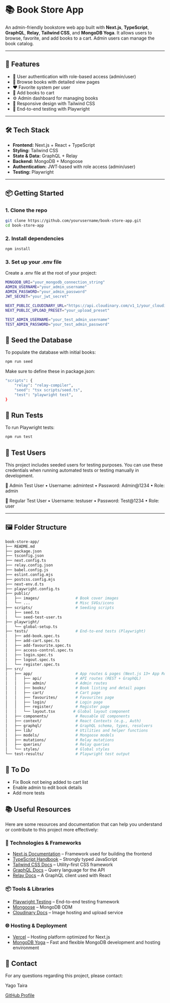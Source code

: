 # 📚 Book Store App

An admin-friendly bookstore web app built with **Next.js**, **TypeScript**, **GraphQL**, **Relay**, **Tailwind CSS**, and **MongoDB Yoga**. It allows users to browse, favorite, and add books to a cart. Admin users can manage the book catalog.

---

## 🚀 Features

- 🔐 User authentication with role-based access (admin/user)
- 📖 Browse books with detailed view pages
- ❤️ Favorite system per user
- 🛒 Add books to cart
- ⚙️ Admin dashboard for managing books
- 🌈 Responsive design with Tailwind CSS
- 🧪 End-to-end testing with Playwright

---

## 🛠️ Tech Stack

- **Frontend:** Next.js + React + TypeScript
- **Styling:** Tailwind CSS
- **State & Data:** GraphQL + Relay
- **Backend:** MongoDB + Mongoose
- **Authentication:** JWT-based with role access (admin/user)
- **Testing:** Playwright

---

## 📦 Getting Started

### 1. Clone the repo

```bash
git clone https://github.com/yourusername/book-store-app.git
cd book-store-app
```

### 2. Install dependencies

```bash
npm install
```

### 3. Set up your .env file

Create a .env file at the root of your project:

```bash
MONGODB_URI="your_mongodb_connection_string"
ADMIN_USERNAME="your_admin_username"
ADMIN_PASSWORD="your_admin_password"
JWT_SECRET="your_jwt_secret"

NEXT_PUBLIC_CLOUDINARY_URL="https://api.cloudinary.com/v1_1/your_cloudinary_cloud_name/image/upload"
NEXT_PUBLIC_UPLOAD_PRESET="your_upload_preset"

TEST_ADMIN_USERNAME="your_test_admin_username"
TEST_ADMIN_PASSWORD="your_test_admin_password"
```

## 🌱 Seed the Database

To populate the database with initial books:

```bash
npm run seed
```

Make sure to define these in package.json:

```bash
"scripts": {
    "relay": "relay-compiler",
    "seed": "tsx scripts/seed.ts",
    "test": "playwright test",
}
```

## 🧪 Run Tests

To run Playwright tests:

```bash
npm run test
```

## 🧪 Test Users

This project includes seeded users for testing purposes. You can use these credentials when running automated tests or testing manually in development.

🔐 Admin Test User
• Username: admintest
• Password: Admin@1234
• Role: admin

🙋 Regular Test User
• Username: testuser
• Password: Test@1234
• Role: user

---

## 🖼 Folder Structure

```bash
book-store-app/
├── README.md
├── package.json
├── tsconfig.json
├── next.config.ts
├── relay.config.json
├── babel.config.js
├── eslint.config.mjs
├── postcss.config.mjs
├── next-env.d.ts
├── playwright.config.ts
├── public/
│   ├── images/                # Book cover images
│   └── ...                    # Misc SVGs/icons
├── scripts/                   # Seeding scripts
│   ├── seed.ts
│   └── seed-test-user.ts
├── playwright/
│   └── global-setup.ts
├── tests/                     # End-to-end tests (Playwright)
│   ├── add-book.spec.ts
│   ├── add-cart.spec.ts
│   ├── add-favourite.spec.ts
│   ├── access-control.spec.ts
│   ├── login.spec.ts
│   ├── logout.spec.ts
│   └── register.spec.ts
├── src/
│   ├── app/                   # App routes & pages (Next.js 13+ App Router)
│   │   ├── api/               # API routes (REST + GraphQL)
│   │   ├── admin/             # Admin routes
│   │   ├── books/             # Book listing and detail pages
│   │   ├── cart/              # Cart page
│   │   ├── favourites/        # Favourites page
│   │   ├── login/             # Login page
│   │   ├── register/          # Register page
│   │   └── layout.tsx        # Global layout component
│   ├── components/            # Reusable UI components
│   ├── context/               # React Contexts (e.g., Auth)
│   ├── graphql/               # GraphQL schema, types, resolvers
│   ├── lib/                   # Utilities and helper functions
│   ├── models/                # Mongoose models
│   ├── mutations/             # Relay mutations
│   ├── queries/               # Relay queries
│   └── styles/                # Global styles
└── test-results/              # Playwright test output
```

## 📌 To Do

- Fix Book not being added to cart list
- Enable admin to edit book details
- Add more tests

## 📚 Useful Resources

Here are some resources and documentation that can help you understand or contribute to this project more effectively:

### 🔧 Technologies & Frameworks

- [Next.js Documentation](https://nextjs.org/docs) – Framework used for building the frontend
- [TypeScript Handbook](https://www.typescriptlang.org/docs/) – Strongly typed JavaScript
- [Tailwind CSS Docs](https://tailwindcss.com/docs) – Utility-first CSS framework
- [GraphQL Docs](https://graphql.org/learn/) – Query language for the API
- [Relay Docs](https://relay.dev/docs/) – A GraphQL client used with React

### 📦 Tools & Libraries

- [Playwright Testing](https://playwright.dev/docs/intro) – End-to-end testing framework
- [Mongoose](https://mongoosejs.com/docs/index.html) – MongoDB ODM
- [Cloudinary Docs](https://cloudinary.com/documentation) – Image hosting and upload service

### 🌐 Hosting & Deployment

- [Vercel](https://vercel.com/docs) – Hosting platform optimized for Next.js
- [MongoDB Yoga](https://www.mongodb.com/yoga) – Fast and flexible MongoDB development and hosting environment

## 📩 Contact

For any questions regarding this project, please contact:

Yago Taira

[GitHub Profile](https://github.com/YagoTaira)

